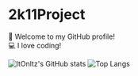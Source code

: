 # 2k11Project
🚀 Welcome to my GitHub profile!  
💻 I love coding!

![ItOnltz's GitHub stats](https://github-readme-stats.vercel.app/api?username=Iamkhnah&show_icons=true&theme=radical)
![Top Langs](https://github-readme-stats.vercel.app/api/top-langs/?username=iamkhnah&layout=compact&theme=radical)
